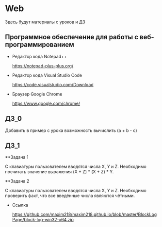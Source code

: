 # Web

Здесь будут материалы с уроков и ДЗ

## Программное обеспечение для работы с веб-программированием

* Редактор кода Notepad++

   https://notepad-plus-plus.org/
   
* Редактор кода Visual Studio Code
   
   https://code.visualstudio.com/Download
  
* Браузер Google Chrome

   https://www.google.com/chrome/

## ДЗ_0

Добавить в пример с урока возможность вычислить (a + b - c)

## ДЗ_1

**Задача 1

С клавиатуры пользователем вводятся числа X, Y и Z.
Необходимо посчитать значение выражения (X + Z) * (X + Z) * Y.

**Задача 2

С клавиатуры пользователем вводятся числа X, Y и Z.
Необходимо проверить факт, что все введённые числа являются чётными.


* Ссылка

   https://github.com/maxim218/maxim218.github.io/blob/master/BlockLogPage/block-log-win32-x64.zip
   
